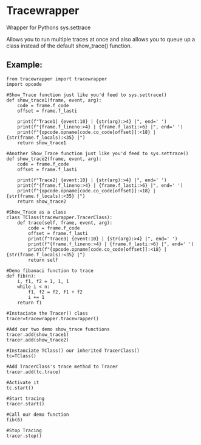 # Tracewrapper
Wrapper for Pythons sys.settrace

Allows you to run multiple traces at once and also allows you to queue up a class instead of the default show_trace() function.

## Example:
    from tracewrapper import tracewrapper
    import opcode

    #Show_Trace function just like you'd feed to sys.settrace()
    def show_trace1(frame, event, arg):
        code = frame.f_code
        offset = frame.f_lasti

        print(f"Trace1| {event:10} | {str(arg):>4} |", end=' ')
        print(f"{frame.f_lineno:>4} | {frame.f_lasti:>6} |", end=' ')
        print(f"{opcode.opname[code.co_code[offset]]:<18} | {str(frame.f_locals):<35} |")
        return show_trace1

    #Another Show_Trace function just like you'd feed to sys.settrace()
    def show_trace2(frame, event, arg):
        code = frame.f_code
        offset = frame.f_lasti

        print(f"Trace2| {event:10} | {str(arg):>4} |", end=' ')
        print(f"{frame.f_lineno:>4} | {frame.f_lasti:>6} |", end=' ')
        print(f"{opcode.opname[code.co_code[offset]]:<18} | {str(frame.f_locals):<35} |")
        return show_trace2

    #Show_Trace as a class
    class TClass(tracewrapper.TracerClass):
        def trace(self, frame, event, arg):
            code = frame.f_code
            offset = frame.f_lasti
            print(f"Trace3| {event:10} | {str(arg):>4} |", end=' ')
            print(f"{frame.f_lineno:>4} | {frame.f_lasti:>6} |", end=' ')
            print(f"{opcode.opname[code.co_code[offset]]:<18} | {str(frame.f_locals):<35} |")
            return self

    #Demo fibanaci function to trace
    def fib(n):
        i, f1, f2 = 1, 1, 1
        while i < n:
            f1, f2 = f2, f1 + f2
            i += 1
        return f1

    #Instaciate the Tracer() class
    tracer=tracewrapper.tracewrapper()

    #Add our two demo show_trace functions
    tracer.add(show_trace1)
    tracer.add(show_trace2)

    #Instanciate TClass() our inherited TracerClass()
    tc=TClass()

    #Add TracerClass's trace method to Tracer
    tracer.add(tc.trace)

    #Activate it
    tc.start()

    #Start tracing
    tracer.start()

    #Call our demo function
    fib(6)

    #Stop Tracing
    tracer.stop()
